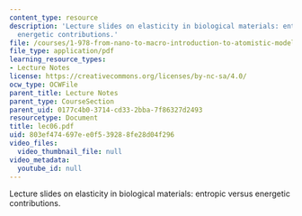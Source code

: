 ```yaml
---
content_type: resource
description: 'Lecture slides on elasticity in biological materials: entropic versus
  energetic contributions.'
file: /courses/1-978-from-nano-to-macro-introduction-to-atomistic-modeling-techniques-january-iap-2007/803ef474697ee0f539288fe28d04f296_lec06.pdf
file_type: application/pdf
learning_resource_types:
- Lecture Notes
license: https://creativecommons.org/licenses/by-nc-sa/4.0/
ocw_type: OCWFile
parent_title: Lecture Notes
parent_type: CourseSection
parent_uid: 0177c4b0-3714-cd33-2bba-7f86327d2493
resourcetype: Document
title: lec06.pdf
uid: 803ef474-697e-e0f5-3928-8fe28d04f296
video_files:
  video_thumbnail_file: null
video_metadata:
  youtube_id: null
---
```

Lecture slides on elasticity in biological materials: entropic versus energetic contributions.